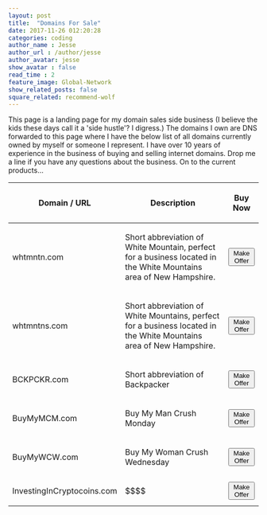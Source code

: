 ```yaml
---
layout: post
title:  "Domains For Sale"
date: 2017-11-26 012:20:28
categories: coding
author_name : Jesse
author_url : /author/jesse
author_avatar: jesse
show_avatar : false
read_time : 2
feature_image: Global-Network
show_related_posts: false
square_related: recommend-wolf
---
```

<p>This page is a landing page for my domain sales side business (I believe the kids these days call it a 'side hustle'? I digress.) The domains I own are DNS forwarded to this page where I have the below list of all domains currently owned by myself or someone I represent. I have over 10 years of experience in the business of buying and selling internet domains. Drop me a line if you have any questions about the business. On to the current products...</p>

<table class="table table-hover">
    <thead>
        <tr>
            <th><p>Domain / URL</p></th>
            <th><p>Description</p></th>
            <th><p>Buy Now</p></th>
        </tr>
    </thead>
    <tbody>
        <tr>
            <td><p>whtmntn.com</p></td>
            <td><p>Short abbreviation of White Mountain, perfect for a business located in the White Mountains area of New Hampshire.</p></td>
            <td><button type="button" class="btn btn-primary" onclick="location.href='mailto:hi@jessewaites.com';">Make Offer</button></td>
        </tr>
        <tr>
            <td><p>whtmntns.com</p></td>
            <td><p>Short abbreviation of White Mountains, perfect for a business located in the White Mountains area of New Hampshire.</p></td>
            <td><button type="button" class="btn btn-primary" onclick="location.href='mailto:hi@jessewaites.com';">Make Offer</button></td>
        </tr>
        <tr>
            <td><p>BCKPCKR.com</p></td>
            <td><p>Short abbreviation of Backpacker</p></td>
            <td><button type="button" class="btn btn-primary" onclick="location.href='mailto:hi@jessewaites.com';">Make Offer</button></td>
        </tr>
        <tr>
            <td><p>BuyMyMCM.com</p></td>
            <td><p>Buy My Man Crush Monday</p></td>
            <td><button type="button" class="btn btn-primary" onclick="location.href='mailto:hi@jessewaites.com';">Make Offer</button></td>
        </tr>
        <tr>
            <td><p>BuyMyWCW.com</p></td>
            <td><p>Buy My Woman Crush Wednesday</p></td>
            <td><button type="button" class="btn btn-primary" onclick="location.href='mailto:hi@jessewaites.com';">Make Offer</button></td>
        </tr>
        <tr>
            <td><p>InvestingInCryptocoins.com</p></td>
            <td><p>$$$$</p></td>
            <td><button type="button" class="btn btn-primary" onclick="location.href='mailto:hi@jessewaites.com';">Make Offer</button></td>
        </tr>
    </tbody>
</table>
